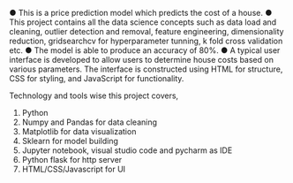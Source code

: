 ● This is a price prediction model which predicts the cost of a house.
● This project contains all the data science concepts such as data load and cleaning, outlier detection and removal, feature engineering, dimensionality reduction, gridsearchcv for hyperparameter tunning, k fold cross validation etc.
● The model is able to produce an accuracy of 80%.
● A typical user interface is developed to allow users to determine house costs based on various parameters. The interface is constructed using HTML for structure, CSS for styling, and JavaScript for functionality.

Technology and tools wise this project covers,

1. Python
2. Numpy and Pandas for data cleaning
3. Matplotlib for data visualization
4. Sklearn for model building
5. Jupyter notebook, visual studio code and pycharm as IDE
6. Python flask for http server
7. HTML/CSS/Javascript for UI

